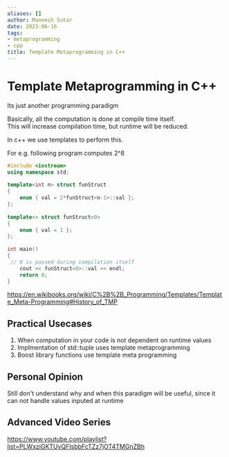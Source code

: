 ```yaml
---
aliases: []
author: Maneesh Sutar
date: 2023-06-16
tags:
- metaprogramming
- cpp
title: Template Metaprogramming in C++
---
```


# Template Metaprogramming in C++

Its just another programming paradigm

Basically, all the computation is done at compile time itself.  
This will increase compilation time, but runtime will be reduced.

In c++ we use templates to perform this.

For e.g. following program computes 2^8

````cpp
#include <iostream>
using namespace std;
 
template<int n> struct funStruct
{
    enum { val = 2*funStruct<n-1>::val };
};
 
template<> struct funStruct<0>
{
    enum { val = 1 };
};
 
int main()
{
 // 8 is passed during compilation itself
    cout << funStruct<8>::val << endl;
    return 0;
}
````

<https://en.wikibooks.org/wiki/C%2B%2B_Programming/Templates/Template_Meta-Programming#History_of_TMP>

## Practical Usecases

1. When computation in your code is not dependent on runtime values
1. Implmentation of std::tuple uses template metaprogramming
1. Boost library functions use template meta programming

## Personal Opinion

Still don't understand why and when this paradigm will be useful, since it can not handle values inputed at runtime

## Advanced Video Series

<https://www.youtube.com/playlist?list=PLWxziGKTUvQFIsbbFcTZz7jOT4TMGnZBh>
